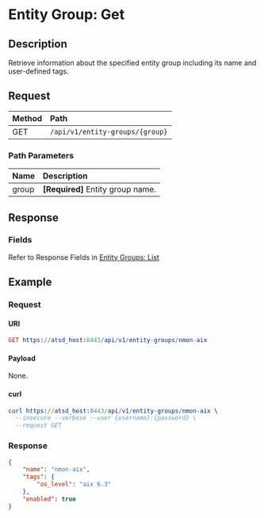 # Entity Group: Get

## Description

Retrieve information about the specified entity group including its name and user-defined tags.

## Request

| **Method** | **Path** |
|:---|:---|
| GET | `/api/v1/entity-groups/{group}` |

### Path Parameters

| **Name** | **Description** |
|:---|:---|
| group | **[Required]** Entity group name. |

## Response

### Fields

Refer to Response Fields in [Entity Groups: List](list.md#fields)

## Example

### Request

#### URI

```elm
GET https://atsd_host:8443/api/v1/entity-groups/nmon-aix
```

#### Payload

None.

#### curl

```elm
curl https://atsd_host:8443/api/v1/entity-groups/nmon-aix \
  --insecure --verbose --user {username}:{password} \
  --request GET
```

### Response

```json
{
    "name": "nmon-aix",
    "tags": {
        "os_level": "aix 6.3"
    }, 
    "enabled": true
}
```
